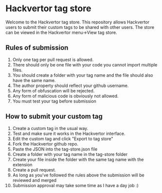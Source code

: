# Hackvertor tag store

Welcome to the Hackvertor tag store. This repository allows Hackvertor users to submit their custom tags to be shared with other users. The store can be viewed in the Hackvertor menu->View tag store.

## Rules of submission

1. Only one tag per pull request is allowed.
2. There should only be one file with your code you cannot import multiple files.
3. You should create a folder with your tag name and the file should also have the same name.
4. The author property should reflect your github username.
5. Any form of obfuscation will be rejected.
6. Any form of malicious code is obviously not allowed.
7. You must test your tag before submission

## How to submit your custom tag

1. Create a custom tag in the usual way.
2. Test and make sure it works in the Hackvertor interface.
3. Edit the custom tag and click "Export to tag store"
4. Fork the Hackvertor github repo.
5. Paste the JSON into the tag-store.json file 
6. Create a folder with your tag name in the tag-store folder
7. Create your file inside the folder with the same tag name with the extension
8. Create a pull request.
9. As long as you've followed the rules above the submission will be reviewed and merged
10. Submission approval may take some time as I have a day job :)